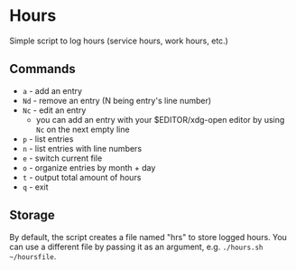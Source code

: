 # Hours

Simple script to log hours (service hours, work hours, etc.)

## Commands

* `a` - add an entry
* `Nd` - remove an entry (N being entry's line number)
* `Nc` - edit an entry
	* you can add an entry with your $EDITOR/xdg-open editor by using `Nc` on the next empty line
* `p` - list entries
* `n` - list entries with line numbers
* `e` - switch current file
* `o` - organize entries by month + day
* `t` - output total amount of hours
* `q` - exit

## Storage

By default, the script creates a file named "hrs" to store logged hours. You can use a different file by passing it as an argument, e.g. `./hours.sh ~/hoursfile`.
